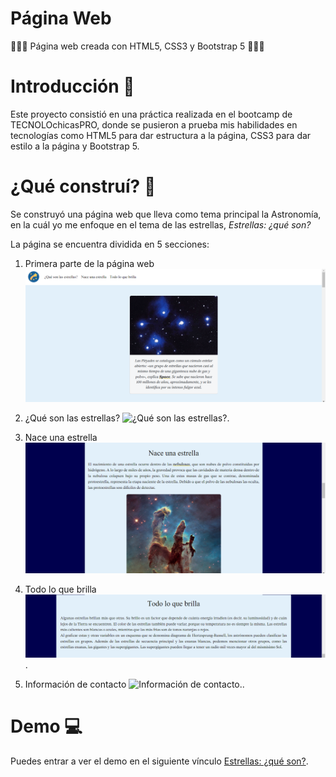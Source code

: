 # Página Web
👩🏽‍💻 Página web creada con HTML5, CSS3 y Bootstrap 5 👩🏽‍💻
# Introducción 📖
Este proyecto consistió en una práctica realizada en el bootcamp de TECNOLOchicasPRO, donde se pusieron a prueba mis habilidades en tecnologías como HTML5 para dar estructura a la página, CSS3 para dar estilo a la página y Bootstrap 5.
# ¿Qué construí? 🧱
Se construyó una página web que lleva como tema principal la Astronomía, en la cuál yo me enfoque en el tema de las estrellas, *Estrellas: ¿qué son?*

La página se encuentra dividida en 5 secciones:

1. Primera parte de la página web
![Primera parte de la página web.](images/Primera-parteweb.png)

2. ¿Qué son las estrellas?
![¿Qué son las estrellas?.](images/Quésonlasestrellas.png)

3. Nace una estrella
![Nace una estrella.](images/Naceunaestrella.png)

4. Todo lo que brilla
![Todo lo que brilla.](images/Todoloquebrilla.png).

5. Información de contacto
![Información de contacto.](images/Informacióndecontacto.png).

# Demo 💻
Puedes entrar a ver el demo en el siguiente vínculo [Estrellas: ¿qué son?](https://estrellas-paginaweb.netlify.app/).




